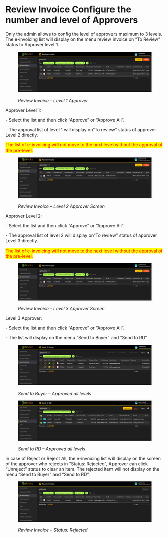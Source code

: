 # Review Invoice Configure the number and level of Approvers

Only the admin allows to config the level of approvers maximum to 3 levels. The e-invoicing list will display on the menu review invoice on “To Review” status to Approver level 1.

<figure><img src="../../.gitbook/assets/image (70).png" alt=""><figcaption><p><em>Review Invoice - Level 1 Approver</em></p></figcaption></figure>

Approver Level 1:

\- Select the list and then click “Approve” or “Approve All”.

\- The approval list of level 1 will display on“To review” status of approver Level 2 directly.

<mark style="color:red;">The list of e-invoicing will not move to the next level without the approval of the pre-level.</mark>

<figure><img src="../../.gitbook/assets/image (16).png" alt=""><figcaption><p><em>Review Invoice – Level 2 Approver Screen</em></p></figcaption></figure>

Approver Level 2:

\- Select the list and then click “Approve” or “Approve All”.

\- The approval list of level 2 will display on“To review” status of approver Level 3 directly.

<mark style="color:red;">The list of e-invoicing will not move to the next level without the approval of the pre-level.</mark>

<figure><img src="../../.gitbook/assets/image (88).png" alt=""><figcaption><p><em>Review Invoice - Level 3 Approver Screen</em></p></figcaption></figure>

Level 3 Approver:

\- Select the list and then click “Approve” or “Approve All”.

\- The list will display on the menu “Send to Buyer” and “Send to RD”

<figure><img src="../../.gitbook/assets/image (46).png" alt=""><figcaption><p><em>Send to Buyer – Approved all levels</em></p></figcaption></figure>

<figure><img src="../../.gitbook/assets/image (48).png" alt=""><figcaption><p><em>Send to RD – Approved all levels</em></p></figcaption></figure>

In case of Reject or Reject All, the e-invoicing list will display on the screen of the approver who rejects in “Status: Rejected”, Approver can click “Unreject” status to clear an item. The rejected item will not display on the menu “Send to Buyer” and “Send to RD”.

<figure><img src="../../.gitbook/assets/image (14).png" alt=""><figcaption><p><em>Review Invoice – Status: Rejected</em></p></figcaption></figure>

